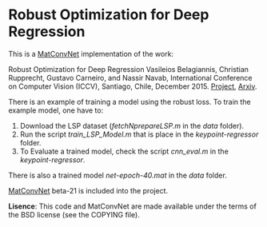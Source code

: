 # Robust Optimization for Deep Regression

This is a [MatConvNet](http://www.vlfeat.org/matconvnet) implementation of the work:

Robust Optimization for Deep Regression
Vasileios Belagiannis, Christian Rupprecht, Gustavo Carneiro, and Nassir Navab, International Conference on Computer Vision (ICCV), Santiago, Chile, December 2015. [Project](http://campar.in.tum.de/twiki/pub/Chair/DeepReg/deepreg.html), [Arxiv](http://arxiv.org/abs/1505.06606).

There is an example of training a model using the robust loss. To train the example model, one have to:

1. Download the LSP dataset (*fetchNprepareLSP.m* in the *data* folder).
2. Run the script *train_LSP_Model.m* that is place in the *keypoint-regressor* folder.
3. To Evaluate a trained model, check the script *cnn_eval.m* in the *keypoint-regressor*.

There is also a trained model *net-epoch-40.mat* in the *data* folder.

[MatConvNet](http://www.vlfeat.org/matconvnet) beta-21 is included into the project.

**Lisence**: This code and MatConvNet are made available under the terms of the BSD license (see the COPYING file).
